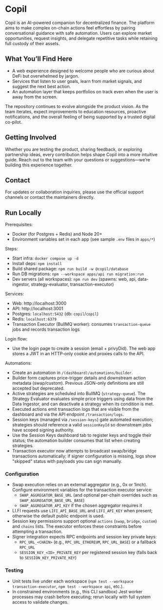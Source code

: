 # Copil

Copil is an AI-powered companion for decentralized finance. The platform aims to make complex on-chain actions feel effortless by pairing conversational guidance with safe automation. Users can explore market opportunities, request insights, and delegate repetitive tasks while retaining full custody of their assets.

## What You’ll Find Here

- A web experience designed to welcome people who are curious about DeFi but overwhelmed by jargon.
- Services that listen to user goals, learn from market signals, and suggest the next best action.
- An automation layer that keeps portfolios on track even when the user is away from the screen.

The repository continues to evolve alongside the product vision. As the team iterates, expect improvements to education resources, proactive notifications, and the overall feeling of being supported by a trusted digital co-pilot.

## Getting Involved

Whether you are testing the product, sharing feedback, or exploring partnership ideas, every contribution helps shape Copil into a more intuitive guide. Reach out to the team with your questions or suggestions—we’re building this experience together.

## Contact

For updates or collaboration inquiries, please use the official support channels or contact the maintainers directly.

## Run Locally

Prerequisites:
- Docker (for Postgres + Redis) and Node 20+
- Environment variables set in each app (see sample `.env` files in `apps/*`)

Steps:
- Start infra: `docker compose up -d`
- Install deps: `npm install`
- Build shared package: `npm run build -w @copil/database`
- Run DB migrations: `npm --workspace apps/api run migration:run`
- Dev servers (all workspaces): `npm run dev` (spawns: web, api, data-ingestor, strategy-evaluator, transaction-executor)

Services:
- Web: http://localhost:3000
- API: http://localhost:3001
- Postgres: `localhost:5432` (db: `copil`/`copil`)
- Redis: `localhost:6379`
- Transaction Executor (BullMQ worker): consumes `transaction-queue` jobs and records transaction logs

Login flow:
- Use the login page to create a session (email + privyDid). The web app stores a JWT in an HTTP-only cookie and proxies calls to the API.

Automations:
- Create an automation in `/(dashboard)/automations/builder`.
- Builder form captures price-trigger details and downstream action metadata (swap/custom). Previous JSON-only definitions are still accepted but deprecated.
- Active strategies are scheduled into BullMQ (`strategy-queue`). The Strategy Evaluator evaluates simple price triggers using data from the Data Ingestor, and can deactivate a strategy when its condition is met.
- Executed actions emit transaction logs that are visible from the dashboard and via the API endpoint `/transaction/logs`.
- Session keys (managed via `/session-keys`) gate automated execution; strategies should reference a valid `sessionKeyId` so downstream jobs have scoped signing authority.
- Use the Session Keys dashboard tab to register keys and toggle their status; the automation builder consumes that list when creating strategies.
- Transaction executor now attempts to broadcast swap/bridge transactions automatically; if signer configuration is missing, logs show "skipped" status with payloads you can sign manually.

### Configuration

- Swap execution relies on an external aggregator (e.g., 0x or 1inch). Configure environment variables for the transaction executor service:
  - `SWAP_AGGREGATOR_BASE_URL` (and optional per-chain overrides such as `SWAP_AGGREGATOR_BASE_URL_BASE`)
  - `SWAP_AGGREGATOR_API_KEY` if the chosen aggregator requires it
- LI.FI requests use `LIFI_API_BASE_URL` and `LIFI_API_KEY` when present; otherwise the default public endpoint is used.
- Session key permissions support optional `actions` (`swap`, `bridge`, `custom`) and `chains` lists. The executor enforces these constraints before attempting a transaction.
- Signer integration expects RPC endpoints and session key private keys:
  - `RPC_URL_<CHAIN>` (e.g., `RPC_URL_ETHEREUM`, `RPC_URL_BASE`) or a fallback `RPC_URL`
  - `SESSION_KEY_<ID>_PRIVATE_KEY` per registered session key (falls back to `SESSION_KEY_PRIVATE_KEY`)

### Testing

- Unit tests live under each workspace (`npm test --workspace transaction-executor`, `npm test --workspace api`, etc.).
- In constrained environments (e.g., this CLI sandbox) Jest worker processes may crash before executing; rerun locally with full system access to validate changes.
